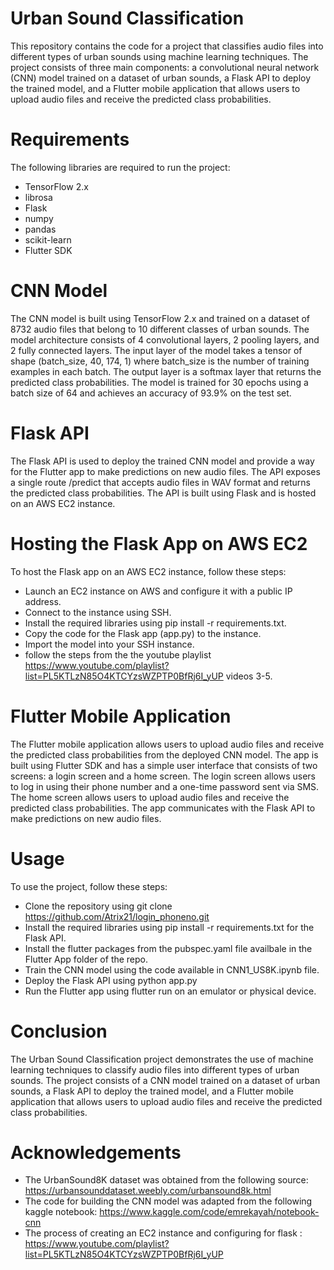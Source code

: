 # Urban Sound Classification

This repository contains the code for a project that classifies audio files into different types of urban sounds using machine learning techniques. The project consists of three main components: a convolutional neural network (CNN) model trained on a dataset of urban sounds, a Flask API to deploy the trained model, and a Flutter mobile application that allows users to upload audio files and receive the predicted class probabilities.

# Requirements

The following libraries are required to run the project:
- TensorFlow 2.x 
- librosa 
- Flask 
- numpy 
- pandas 
- scikit-learn 
- Flutter SDK 
  
# CNN Model

The CNN model is built using TensorFlow 2.x and trained on a dataset of 8732 audio files that belong to 10 different classes of urban sounds. The model architecture consists of 4 convolutional layers, 2 pooling layers, and 2 fully connected layers. The input layer of the model takes a tensor of shape (batch_size, 40, 174, 1) where batch_size is the number of training examples in each batch. The output layer is a softmax layer that returns the predicted class probabilities. The model is trained for 30 epochs using a batch size of 64 and achieves an accuracy of 93.9% on the test set.

# Flask API

The Flask API is used to deploy the trained CNN model and provide a way for the Flutter app to make predictions on new audio files. The API exposes a single route /predict that accepts audio files in WAV format and returns the predicted class probabilities. The API is built using Flask and is hosted on an AWS EC2 instance.

# Hosting the Flask App on AWS EC2

To host the Flask app on an AWS EC2 instance, follow these steps:
- Launch an EC2 instance on AWS and configure it with a public IP address.
- Connect to the instance using SSH.
- Install the required libraries using pip install -r requirements.txt.
- Copy the code for the Flask app (app.py) to the instance.
- Import the model into your SSH instance.
- follow the steps from the the youtube playlist https://www.youtube.com/playlist?list=PL5KTLzN85O4KTCYzsWZPTP0BfRj6I_yUP videos 3-5.

# Flutter Mobile Application

The Flutter mobile application allows users to upload audio files and receive the predicted class probabilities from the deployed CNN model. The app is built using Flutter SDK and has a simple user interface that consists of two screens: a login screen and a home screen. The login screen allows users to log in using their phone number and a one-time password sent via SMS. The home screen allows users to upload audio files and receive the predicted class probabilities. The app communicates with the Flask API to make predictions on new audio files.

# Usage

To use the project, follow these steps:

- Clone the repository using git clone https://github.com/Atrix21/login_phoneno.git
- Install the required libraries using pip install -r requirements.txt for the Flask API.
- Install the flutter packages from the pubspec.yaml file availbale in the Flutter App folder of the repo.
- Train the CNN model using the code available in CNN1_US8K.ipynb file.
- Deploy the Flask API using python app.py 
- Run the Flutter app using flutter run on an emulator or physical device. 


# Conclusion

The Urban Sound Classification project demonstrates the use of machine learning techniques to classify audio files into different types of urban sounds. The project consists of a CNN model trained on a dataset of urban sounds, a Flask API to deploy the trained model, and a Flutter mobile application that allows users to upload audio files and receive the predicted class probabilities.

# Acknowledgements
- The UrbanSound8K dataset was obtained from the following source: https://urbansounddataset.weebly.com/urbansound8k.html
- The code for building the CNN model was adapted from the following kaggle notebook: https://www.kaggle.com/code/emrekayah/notebook-cnn 
- The process of creating an EC2 instance and configuring for flask : https://www.youtube.com/playlist?list=PL5KTLzN85O4KTCYzsWZPTP0BfRj6I_yUP
